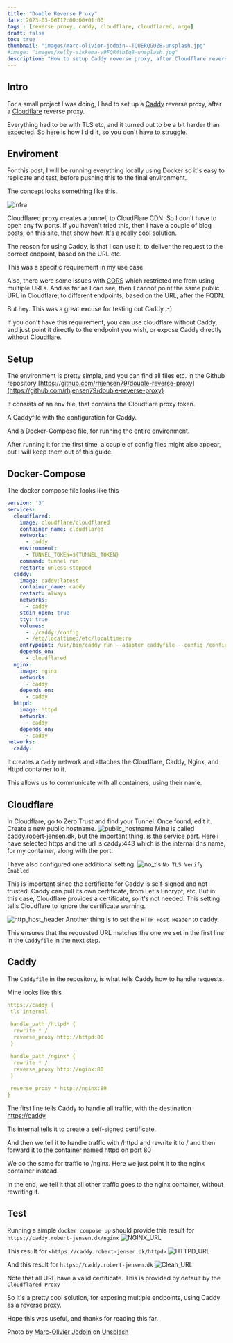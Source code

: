 ```yaml
---
title: "Double Reverse Proxy"
date: 2023-03-06T12:00:00+01:00
tags : [reverse proxy, caddy, cloudflare, cloudflared, argo]
draft: false
toc: true
thumbnail: "images/marc-olivier-jodoin--TQUERQGUZ8-unsplash.jpg"
#image: "images/kelly-sikkema-v9FQR4tbIq8-unsplash.jpg"
description: "How to setup Caddy reverse proxy, after Cloudflare reverse proxy"
---
```

## Intro

For a small project I was doing, I had to set up a [Caddy](https://caddyserver.com) reverse proxy, after a [Cloudflare](https://www.cloudflare.com) reverse proxy.

Everything had to be with TLS etc, and it turned out to be a bit harder than expected. So here is how I did it, so you don't have to struggle.

## Enviroment

For this post, I will be running everything locally using Docker so it's easy to replicate and test, before pushing this to the final environment.

The concept looks something like this.

![infra](images/infra.svg)

Cloudflared proxy creates a tunnel, to CloudFlare CDN. So I don't have to open any fw ports.
If you haven't tried this, then I have a couple of blog posts, on this site, that show how. It's a really cool solution.

The reason for using Caddy, is that I can use it, to deliver the request to the correct endpoint, based on the URL etc.

This was a specific requirement in my use case.

Also, there were some issues with [CORS](https://fetch.spec.whatwg.org/#http-cors-protocol) which restricted me from using multiple URLs.
And as far as I can see, then I cannot point the same public URL in Cloudflare, to different endpoints, based on the URL, after the FQDN.

But hey. This was a great excuse for testing out Caddy :-)

If you don't have this requirement, you can use cloudflare without Caddy, and just point it directly to the endpoint you wish, or expose Caddy directly without Cloudflare.

## Setup

The environment is pretty simple, and you can find all files etc. in the Github repository [https://github.com/rhjensen79/double-reverse-proxy](https://github.com/rhjensen79/double-reverse-proxy)

It consists of an env file, that contains the Cloudflare proxy token.

A Caddyfile with the configuration for Caddy.

And a Docker-Compose file, for running the entire environment.

After running it for the first time, a couple of config files might also appear, but I will keep them out of this guide.

## Docker-Compose

The docker compose file looks like this

```yaml
version: '3'
services:
  cloudflared:
    image: cloudflare/cloudflared
    container_name: cloudflared
    networks:
      - caddy
    environment:
      - TUNNEL_TOKEN=${TUNNEL_TOKEN}
    command: tunnel run
    restart: unless-stopped
  caddy:
    image: caddy:latest
    container_name: caddy
    restart: always
    networks:
      - caddy
    stdin_open: true
    tty: true
    volumes:
      - ./caddy:/config
      - /etc/localtime:/etc/localtime:ro
    entrypoint: /usr/bin/caddy run --adapter caddyfile --config /config/Caddyfile
    depends_on:
      - cloudflared
  nginx:
    image: nginx
    networks:
      - caddy
    depends_on:
      - caddy
  httpd:
    image: httpd
    networks:
      - caddy
    depends_on:
      - caddy
networks:
  caddy:
```

It creates a `Caddy` network and attaches the Cloudflare, Caddy, Nginx, and Httpd container to it.

This allows us to communicate with all containers, using their name.

## Cloudflare

In Cloudflare, go to Zero Trust and find your Tunnel.
Once found, edit it.
Create a new public hostname.
![public_hostname](images/public_hostname.png)
Mine is called caddy.robert-jensen.dk, but the important thing, is the service part.
Here i have selected https and the url is caddy:443 which is the internal dns name, for my container, along with the port.

I have also configured one additional setting.
![no_tls](images/no_tls.png)
`No TLS Verify Enabled`

This is important since the certificate for Caddy is self-signed and not trusted.
Caddy can pull its own certificate, from Let's Encrypt, etc. But in this case, Cloudflare provides a certificate, so it's not needed.
This setting tells Cloudflare to ignore the certificate warning.

![http_host_header](images/http_host_header.png)
Another thing is to set the `HTTP Host Header` to caddy.

This ensures that the requested URL matches the one we set in the first line in the `Caddyfile` in the next step.

## Caddy

The `Caddyfile` in the repository, is what tells Caddy how to handle requests.

Mine looks like this

```yaml
https://caddy {
 tls internal
 
 handle_path /httpd* {
  rewrite * /
  reverse_proxy http://httpd:80
 }

 handle_path /nginx* {
  rewrite * /
  reverse_proxy http://nginx:80
 }
 
 reverse_proxy * http://nginx:80
}
```

The first line tells Caddy to handle all traffic, with the destination <https://caddy>

Tls internal tells it to create a self-signed certificate.

And then we tell it to handle traffic with /httpd and rewrite it to / and then forward it to the container named httpd on port 80

We do the same for traffic to /nginx. Here we just point it to the nginx container instead.

In the end, we tell it that all other traffic goes to the nginx container, without rewriting it.

## Test

Running a simple `docker compose up` should provide this result for  `https://caddy.robert-jensen.dk/nginx`
![NGINX_URL](images/nginx_url.png)

This result for `<https://caddy.robert-jensen.dk/httpd>`
![HTTPD_URL](images/httpd_url.png)

And this result for `https://caddy.robert-jensen.dk`
![Clean_URL](images/clean_url.png)

Note that all URL have a valid certificate. This is provided by default by the `Cloudflared Proxy`

So it's a pretty cool solution, for exposing multiple endpoints, using Caddy as a reverse proxy.

Hope this was useful, and thanks for reading this far.

Photo by <a href="https://unsplash.com/@marcojodoin?utm_source=unsplash&utm_medium=referral&utm_content=creditCopyText">Marc-Olivier Jodoin</a> on <a href="https://unsplash.com/photos/-TQUERQGUZ8?utm_source=unsplash&utm_medium=referral&utm_content=creditCopyText">Unsplash</a>
  